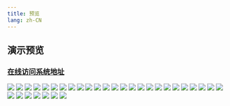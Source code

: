 ```yaml
---
title: 预览
lang: zh-CN
---
```


## 演示预览

### [在线访问系统地址](https://vuejs.godolphinx.org)


![](/images/vue3/preview1.png)
![](/images/vue3/preview2.png)
![](/images/vue3/preview3.png)
![](/images/vue3/preview4.png)
![](/images/vue3/preview5.png)
![](/images/vue3/preview6.png)
![](/images/vue3/preview7.png)
![](/images/vue3/preview8.png)
![](/images/vue3/preview9.png)
![](/images/vue3/preview10.png)
![](/images/vue3/preview11.png)
![](/images/vue3/preview12.png)
![](/images/vue3/preview13.png)
![](/images/vue3/preview14.png)
![](/images/vue3/preview15.png)
![](/images/vue3/preview16.png)
![](/images/vue3/preview17.png)
![](/images/vue3/preview18.png)
![](/images/vue3/preview19.png)
![](/images/vue3/preview20.png)
![](/images/vue3/preview21.png)
![](/images/vue3/preview22.png)
![](/images/vue3/preview23.png)
![](/images/vue3/preview24.png)
![](/images/vue3/preview25.png)
![](/images/vue3/preview26.png)
![](/images/vue3/preview27.png)
![](/images/vue3/preview28.png)
![](/images/vue3/preview29.png)
![](/images/vue3/preview30.png)
![](/images/vue3/preview31.png)
![](/images/vue3/preview32.png)
